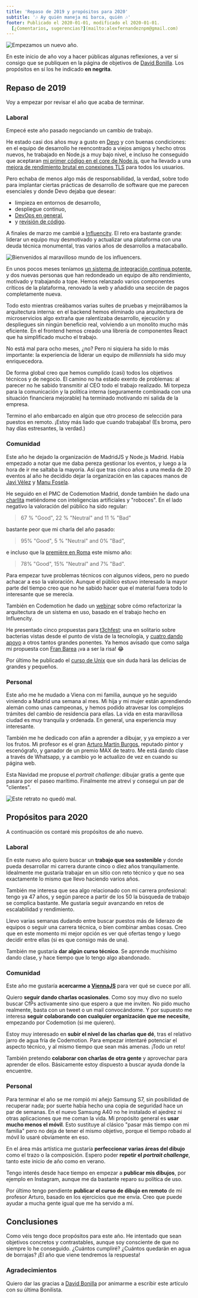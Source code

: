 ```yaml
---
title: 'Repaso de 2019 y propósitos para 2020'
subtitle: '🎶 Ay quién maneja mi barca, quién 🎶'
footer: Publicado el 2020-01-01, modificado el 2020-01-01.
  [¿Comentarios, sugerencias?](mailto:alexfernandeznpm@gmail.com)
---
```


![Empezamos un nuevo año.](pics/repaso-anyo-nuevo.jpg "San Isidro Concert at Retiro Park, fuente: https://commons.wikimedia.org/wiki/File:MADRID_060515_MXALX_096.jpg")

En este inicio de año voy a hacer públicas algunas reflexiones,
a ver si consigo que se publiquen en la página de objetivos de
[David Bonilla](https://bonillaware.com/objetivos-para-2020).
Los propósitos en sí los he indicado **en negrita**.

## Repaso de 2019

Voy a empezar por revisar el año que acaba de terminar.

### Laboral

Empecé este año pasado negociando un cambio de trabajo.

He estado casi dos años muy a gusto en [Devo](https://www.devo.com/)
y con buenas condiciones:
en el equipo de desarrollo he reencontrado a viejos amigos y hecho otros nuevos,
he trabajado en Node.js a muy bajo nivel,
e incluso he conseguido que aceptaran
[mi primer código en el core de Node.js](https://github.com/nodejs/node/pull/20344),
que ha llevado a una
[mejora de rendimiento brutal en conexiones TLS](https://github.com/nodejs/node/pull/27861)
para todos los usuarios.

Pero echaba de menos algo más de responsabilidad, la verdad,
sobre todo para implantar ciertas prácticas de desarrollo de software
que me parecen esenciales y donde Devo dejaba que desear:

* limpieza en entornos de desarrollo,
* despliegue continuo,
* [DevOps en general](http://pinchito.es/2017/build-your-own-devops-infrastructure.html),
* y [revisión de código](http://pinchito.es/2018/has-anyone-else-seen-your-code.html).

A finales de marzo me cambié a
[Influencity](https://influencity.com/).
El reto era bastante grande:
liderar un equipo muy desmotivado y actualizar una plataforma con una deuda técnica monumental,
tras varios años de desarrollos a matacaballo.

![Bienvenidos al maravilloso mundo de los influencers.](pics/repaso-influencers.jpg "Mona et la laitière immortalisent leur voyage chez le cri, fuente: https://commons.wikimedia.org/wiki/File:Selfie_art.jpg")

En unos pocos meses teníamos
[un sistema de integración continua potente](http://pinchito.es/2019/devops-on-the-cheap.html),
y dos nuevas personas que han redondeado un equipo de alto rendimiento, motivado y trabajando a tope.
Hemos relanzado varios componentes críticos de la plataforma,
renovado la web y añadido una sección de pagos completamente nueva.

Todo esto mientras creábamos varias suites de pruebas y
mejorábamos la arquitectura interna:
en el backend hemos eliminado una arquitectura de microservicios algo extraña
que ralentizaba desarrollo, ejecución y despliegues sin ningún beneficio real,
volviendo a un monolito mucho más eficiente.
En el frontend hemos creado una librería de componentes React
que ha simplificado mucho el trabajo.

No está mal para ocho meses, ¿no?
Pero ni siquiera ha sido lo más importante:
la experiencia de liderar un equipo de _millennials_ ha sido muy enriquecedora.

De forma global creo que hemos cumplido (casi) todos los objetivos técnicos y de negocio.
El camino no ha estado exento de problemas:
al parecer no he sabido transmitir al CEO todo el trabajo realizado.
Mi torpeza para la comunicación y la política interna
(seguramente combinada con una situación financiera mejorable)
ha terminado motivando mi salida de la empresa.

Termino el año embarcado en algún que otro proceso de selección para puestos en remoto.
¡Estoy más liado que cuando trabajaba!
(Es broma, pero hay días estresantes, la verdad.)

### Comunidad

Este año he dejado la organización de MadridJS y Node.js Madrid.
Había empezado a notar que me daba pereza gestionar los eventos,
y luego a la hora de ir me saltaba la mayoría.
Así que tras cinco años a una media de 20 eventos al año
he decidido dejar la organización en las capaces manos de
[Javi Vélez](https://twitter.com/javiervelezreye) y
[Manu Fosela](https://twitter.com/manufosela).

He seguido en el PMC de Codemotion Madrid,
donde también he dado una
[charlita](https://events.codemotion.com/conferences/madrid/2019/speaker/4421/)
metiéndome con inteligencias artificiales y "roboces".
En el lado negativo la valoración del público ha sido regular:

> 67 % "Good", 22 % "Neutral" and 11 % "Bad"

bastante peor que mi charla del año pasado:

> 95% "Good", 5 % "Neutral" and 0% "Bad",

e incluso que la [première en Roma](https://events.codemotion.com/conferences/rome/2019/speaker/4421/) este mismo año:

> 78% "Good",  15% "Neutral" and  7% "Bad".

Para empezar tuve problemas técnicos con algunos vídeos,
pero no puedo achacar a eso la valoración.
Aunque el público estuvo interesado la mayor parte del tiempo
creo que no he sabido hacer que el material fuera todo lo interesante que se merecía.

También en Codemotion he dado un
[webinar](https://extra.codemotion.com/webinar-alexfernandez-refactoringarchitecture/)
sobre cómo refactorizar la arquitectura de un sistema en uso,
basado en el trabajo hecho en Influencity.

He presentado cinco propuestas para
[t3chfest](https://t3chfest.es/2020/en):
una en solitario sobre bacterias vistas desde el punto de vista de la tecnología,
y [cuatro dando apoyo](https://twitter.com/pinchito/status/1207344167854247937) a otros tantos grandes ponentes.
Ya hemos avisado que como salga mi propuesta con [Fran Barea](https://twitter.com/MandisBack) ¡va a ser la risa! 😂

Por último he publicado el
[curso de Unix](http://pinchito.es/2019/curso-unix.html)
que sin duda hará las delicias de grandes y pequeños.

### Personal

Este año me he mudado a Viena con mi familia,
aunque yo he seguido viniendo a Madrid una semana al mes.
Mi hija y mi mujer están aprendiendo alemán como unas campeonas,
y hemos podido atravesar los complejos trámites del cambio de residencia para ellas.
La vida en esta maravillosa ciudad es muy tranquila y ordenada.
En general, una experiencia muy interesante.

También me he dedicado con afán a aprender a dibujar,
y ya empiezo a ver los frutos.
Mi profesor es el gran
[Arturo Martín Burgos](http://www.arturomartinburgos.com/),
reputado pintor y escenógrafo, y ganador de un premio MAX de teatro.
Me está dando clase a través de Whatsapp,
y a cambio yo le actualizo de vez en cuando su página web.

Esta Navidad me propuse el _portrait challenge_:
dibujar gratis a gente que pasara por el paseo marítimo.
Finalmente me atreví y conseguí un par de "clientes".

![Este retrato no quedó mal.](pics/repaso-retrato.jpg "Afortunado poseedor de un Fernández")

## Propósitos para 2020

A continuación os contaré mis propósitos de año nuevo.

### Laboral

En este nuevo año quiero buscar un **trabajo que sea sostenible**
y donde pueda desarrollar mi carrera durante cinco o diez años tranquilamente.
Idealmente me gustaría trabajar en un sitio con reto técnico
y que no sea exactamente lo mismo que llevo haciendo varios años.

También me interesa que sea algo relacionado con mi carrera profesional:
tengo ya 47 años, y según parece a partir de los 50 la búsqueda de trabajo se complica bastante.
Me gustaría seguir avanzando en retos de escalabilidad y rendimiento.

Llevo varias semanas dudando entre buscar puestos más de liderazo de equipos o seguir una carrera técnica,
o bien combinar ambas cosas.
Creo que en este momento mi mejor opción es ver qué ofertas tengo
y luego decidir entre ellas
(si es que consigo más de una).

También me gustaría **dar algún curso técnico**.
Se aprende muchísimo dando clase,
y hace tiempo que lo tengo algo abandonado.

### Comunidad

Este año me gustaría **acercarme a
[ViennaJS](https://viennajs.org/)**
para ver qué se cuece por allí.

Quiero **seguir dando charlas ocasionales**.
Como soy muy divo no suelo buscar CfPs activamente sino que espero a que me inviten.
No pido mucho realmente, basta con un tweet o un mail convocándome.
Y por supuesto me interesa **seguir colaborando con cualquier organización que me necesite**,
empezando por Codemotion (si me quieren).

Estoy muy interesado en **subir el nivel de las charlas que dé**,
tras el relativo jarro de agua fría de Codemotion.
Para empezar intentaré potenciar el aspecto técnico,
y al mismo tiempo que sean más amenas.
¡Todo un reto!

También pretendo **colaborar con charlas de otra gente**
y aprovechar para aprender de ellos.
Básicamente estoy dispuesto a buscar ayuda donde la encuentre.

### Personal

Para terminar el año se me rompió mi añejo Samsung S7,
sin posibilidad de recuperar nada;
por suerte había hecho una copia de seguridad hace un par de semanas.
En el nuevo Samsung A40 no he instalado el ajedrez ni otras aplicaciones que me coman la vida.
Mi propósito general es **usar mucho menos el móvil**.
Esto sustituye al clásico "pasar más tiempo con mi familia" pero no deja de tener el mismo objetivo,
porque el tiempo robado al móvil lo usaré obviamente en eso.

En el área más artística me gustaría **perfeccionar varias áreas del dibujo**
como el trazo o la composición.
Espero poder **repetir el _portrait challenge_**,
tanto este inicio de año como en verano.

Tengo interés desde hace tiempo en empezar a **publicar mis dibujos**,
por ejemplo en Instagram,
aunque me da bastante reparo su política de uso.

Por último tengo pendiente **publicar el curso de dibujo en remoto** de mi profesor Arturo,
basado en los ejercicios que me envía.
Creo que puede ayudar a mucha gente igual que me ha servido a mí.

## Conclusiones

Como véis tengo doce propósitos para este año.
He intentado que sean objetivos concretos y contrastables,
aunque soy consciente de que no siempre lo he conseguido.
¿Cuántos cumpliré?
¿Cuántos quedarán en agua de borrajas?
¡El año que viene tendremos la respuesta!

### Agradecimientos

Quiero dar las gracias a
[David Bonilla](https://bonillaware.com/objetivos-para-2020)
por animarme a escribir este artículo con su última Bonilista.

